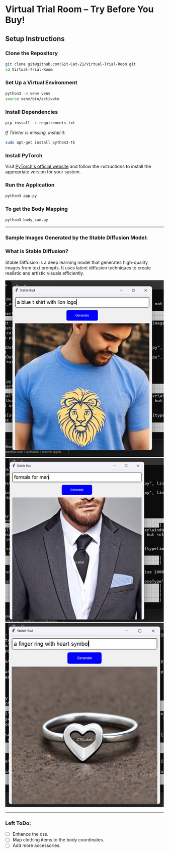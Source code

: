 # Virtual Trial Room – Try Before You Buy!



##  Setup Instructions

### Clone the Repository  
```bash
git clone git@github.com:Git-Cat-21/Virtual-Trial-Room.git  
cd Virtual-Trial-Room
```

### Set Up a Virtual Environment  
```bash
python3 -m venv venv  
source venv/bin/activate  
```

### Install Dependencies  
```bash
pip install -r requirements.txt  
```
_If Tkinter is missing, install it:_  
```bash
sudo apt-get install python3-tk  
```

### Install PyTorch  
Visit [PyTorch's official website](https://pytorch.org/) and follow the instructions to install the appropriate version for your system.

### Run the Application  
```bash
python3 app.py  
```

###  To get the Body Mapping
```bash
python3 body_cam.py
```
---

### Sample Images Generated by the Stable Diffusion Model:
### What is Stable Diffusion?
Stable Diffusion is a deep learning model that generates high-quality images from text prompts. It uses latent diffusion techniques to create realistic and artistic visuals efficiently.

![blueShirtLogo](/assets/blue_shirt_logo.jpeg)
![formalsMen](/assets/formals_men.jpeg)
![customisedRing](/assets/customised_ring.jpeg)

---
### Left ToDo:
- [ ] Enhance the css.
- [ ] Map clothing items to the body coordinates.
- [ ] Add more accessories.